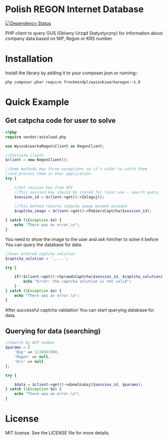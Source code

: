 Polish REGON Internet Database
======================

[![Dependency Status](https://www.versioneye.com/user/projects/54d4b6023ca08495310002dd/badge.svg?style=flat)](https://www.versioneye.com/user/projects/54d4b6023ca08495310002dd)

PHP client to query GUS (Główny Urząd Statystyczny) for information about company data based on NIP, Regon or KRS number.


Installation
======================

Install the library by adding it to your composer.json or running::

    php composer.phar require freshmindpl/wyszukiwarkaregon:~1.0
    
Quick Example
======================

Get catpcha code for user to solve
----------------------

```php
<?php
require vendor/autoload.php

use WyszukiwarkaRegon\Client as RegonClient;

//Initiate client
$client = new RegonClient();

//Some methods may throw exceptions so it's safer to catch them
//and process them in Your application
try {

    //Get session key from API
    //This session key should be stored for later use - search query
    $session_id = $client->get()->Zaloguj();
    
    //This method returns catpcha image base64 encoded
    $captcha_image = $client->get()->PobierzCaptcha($session_id);

} catch (\Exception $e) {
    echo "There was an error.\n";
}
```

You need to show the image to the user and ask him/her to solve it before You can query the database for data.

```php
//User entered captcha solution
$captcha_solution = '.....';

try {

    if(!$client->get()->SprawdzCaptcha($session_id, $captcha_solution) {
        echo "Error: the captcha solution is not valid";
    }
} catch (\Exception $e) {
    echo "There was an error.\n";
}
```

After successful captcha validation You can start querying database for data.

Querying for data (searching)
----------------------

```php
//Search by NIP number
$params = [
    'Nip' => 1234567890,
    'Regon' => null,
    'Krs' => null
];

try {

    $data = $client->get()->daneSzukaj($session_id, $params);
} catch (\Exception $e) {
    echo "There was an error.\n";
}
```

License
======================

MIT license. See the LICENSE file for more details.
